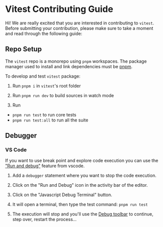 # Vitest Contributing Guide

Hi! We are really excited that you are interested in contributing to `vitest`. Before submitting your contribution, please make sure to take a moment and read through the following guide:

## Repo Setup

The `vitest` repo is a monorepo using `pnpm` workspaces. The package manager used to install and link dependencies must be [pnpm](https://pnpm.io/).

To develop and test `vitest` package:

1. Run `pnpm i` in `vitest`'s root folder

2. Run `pnpm run dev` to build sources in watch mode

3. Run 
  - `pnpm run test` to run core tests
  - `pnpm run test:all` to run all the suite

## Debugger

### VS Code

If you want to use break point and explore code execution you can use the ["Run and debug"](https://code.visualstudio.com/docs/editor/debugging) feature from vscode.

1. Add a `debugger` statement where you want to stop the code execution.

2. Click on the "Run and Debug" icon in the activity bar of the editor.

2. Click on the "Javascript Debug Terminal" button. 

3. It will open a terminal, then type the test command: `pnpm run test`

4. The execution will stop and you'll use the [Debug toolbar](https://code.visualstudio.com/docs/editor/debugging#_debug-actions) to continue, step over, restart the process...
